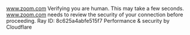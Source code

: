 www.zoom.com
Verifying you are human. This may take a few seconds.
www.zoom.com needs to review the security of your connection before proceeding.
Ray ID: 8c625a4abfe515f7
Performance & security by Cloudflare